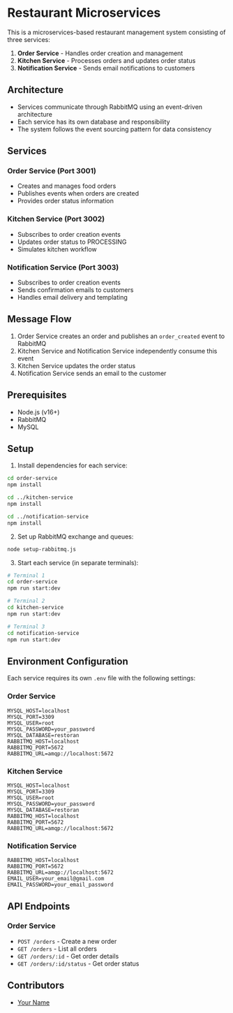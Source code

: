 # Restaurant Microservices

This is a microservices-based restaurant management system consisting of three services:

1. **Order Service** - Handles order creation and management
2. **Kitchen Service** - Processes orders and updates order status
3. **Notification Service** - Sends email notifications to customers

## Architecture

- Services communicate through RabbitMQ using an event-driven architecture
- Each service has its own database and responsibility
- The system follows the event sourcing pattern for data consistency

## Services

### Order Service (Port 3001)
- Creates and manages food orders
- Publishes events when orders are created
- Provides order status information

### Kitchen Service (Port 3002)
- Subscribes to order creation events
- Updates order status to PROCESSING
- Simulates kitchen workflow

### Notification Service (Port 3003)
- Subscribes to order creation events
- Sends confirmation emails to customers
- Handles email delivery and templating

## Message Flow

1. Order Service creates an order and publishes an `order_created` event to RabbitMQ
2. Kitchen Service and Notification Service independently consume this event
3. Kitchen Service updates the order status
4. Notification Service sends an email to the customer

## Prerequisites

- Node.js (v16+)
- RabbitMQ
- MySQL

## Setup

1. Install dependencies for each service:
```bash
cd order-service
npm install

cd ../kitchen-service
npm install

cd ../notification-service
npm install
```

2. Set up RabbitMQ exchange and queues:
```bash
node setup-rabbitmq.js
```

3. Start each service (in separate terminals):
```bash
# Terminal 1
cd order-service
npm run start:dev

# Terminal 2
cd kitchen-service
npm run start:dev

# Terminal 3
cd notification-service
npm run start:dev
```

## Environment Configuration

Each service requires its own `.env` file with the following settings:

### Order Service
```
MYSQL_HOST=localhost
MYSQL_PORT=3309
MYSQL_USER=root
MYSQL_PASSWORD=your_password
MYSQL_DATABASE=restoran
RABBITMQ_HOST=localhost
RABBITMQ_PORT=5672
RABBITMQ_URL=amqp://localhost:5672
```

### Kitchen Service
```
MYSQL_HOST=localhost
MYSQL_PORT=3309
MYSQL_USER=root
MYSQL_PASSWORD=your_password
MYSQL_DATABASE=restoran
RABBITMQ_HOST=localhost
RABBITMQ_PORT=5672
RABBITMQ_URL=amqp://localhost:5672
```

### Notification Service
```
RABBITMQ_HOST=localhost
RABBITMQ_PORT=5672
RABBITMQ_URL=amqp://localhost:5672
EMAIL_USER=your_email@gmail.com
EMAIL_PASSWORD=your_email_password
```

## API Endpoints

### Order Service
- `POST /orders` - Create a new order
- `GET /orders` - List all orders
- `GET /orders/:id` - Get order details
- `GET /orders/:id/status` - Get order status

## Contributors

- [Your Name](https://github.com/your-github-username) 
